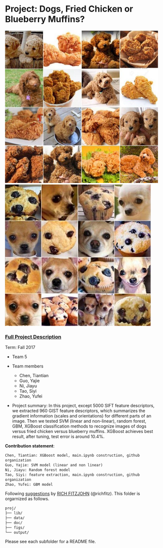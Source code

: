 # Project: Dogs, Fried Chicken or Blueberry Muffins?
![image](figs/chicken.jpg)
![image](figs/muffin.jpg)

### [Full Project Description](doc/project3_desc.md)

Term: Fall 2017

+ Team 5
+ Team members
	+ Chen, Tiantian
	+ Guo, Yajie
	+ Ni, Jiayu
	+ Tao, Siyi
	+ Zhao, Yufei 

+ Project summary: In this project, except 5000 SIFT feature descriptors, we extracted 960 GIST feature descriptors, which summarizes the gradient information (scales and orientations) for different parts of an image. Then we tested SVM (linear and non-linear), random forest, GBM, XGBoost classification methods to recognize images of dogs versus fried chicken versus blueberry muffins. XGBoost achieves best result, after tuning, test error is around 10.4%.
	
**Contribution statement**:

	Chen, Tiantian: XGBoost model, main.ipynb construction, github organization
	Guo, Yajie: SVM model (linear and non linear)
	Ni, Jiayu: Random forest model
	Tao, Siyi: feature extraction, main.ipynb construction, github organization
	Zhao, Yufei: GBM model




Following [suggestions](http://nicercode.github.io/blog/2013-04-05-projects/) by [RICH FITZJOHN](http://nicercode.github.io/about/#Team) (@richfitz). This folder is orgarnized as follows.

```
proj/
├── lib/
├── data/
├── doc/
├── figs/
└── output/
```

Please see each subfolder for a README file.
